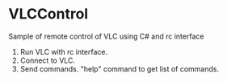 # VLCControl

Sample of remote control of VLC using C# and rc interface

1. Run VLC with rc interface.
2. Connect to VLC.
3. Send commands. "help" command to get list of commands.

